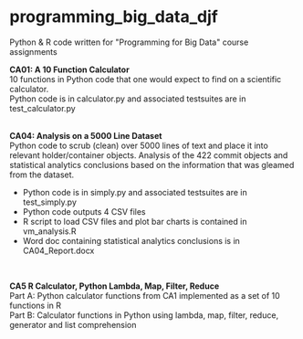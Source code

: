 # programming_big_data_djf
Python & R code written for "Programming for Big Data" course assignments
<br>

<b>CA01: A 10 Function Calculator</b><br>
10 functions in Python code that one would expect to find on a scientific calculator.<br>
Python code is in calculator.py and associated testsuites are in test_calculator.py
<br>
<br>

<b>CA04: Analysis on a 5000 Line Dataset</b><br>
Python code to scrub (clean) over 5000 lines of text and place it into relevant holder/container objects.
Analysis of the 422 commit objects and statistical analytics conclusions based on the information that was gleamed from the dataset.<br>
<ul><li>Python code is in simply.py and associated testsuites are in test_simply.py</li>
<li>Python code outputs 4 CSV files</li>
<li>R script to load CSV files and plot bar charts is contained in vm_analysis.R</li>
<li>Word doc containing statistical analytics conclusions is in CA04_Report.docx</li></ul>
<br>

<b>CA5 R Calculator, Python Lambda, Map, Filter, Reduce</b><br>
Part A: Python calculator functions from CA1 implemented as a set of 10 functions in R<br>
Part B: Calculator functions in Python using lambda, map, filter, reduce, generator and list comprehension
